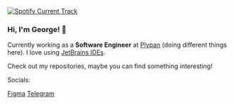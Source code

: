 <a href="#">
    <img
      alt="Spotify Current Track"
      src="https://spotify-github-profile.kittinanx.com/api/view?uid=31hn3mlaratd4wy5tcfipv7t3xva&cover_image=true&theme=novatorem&show_offline=false&background_color=ffffff&interchange=false&bar_color=fff&bar_color_cover=false"
      title="Spotify Current Track"
    />
</a>

### Hi, I'm George! 👋

Currently working as a **Software Engineer** at [Plypan](https://www.plypan.com/) (doing different things here).
I love using [JetBrains IDEs](https://www.jetbrains.com/).

Check out my repositories, maybe you can find something interesting!

Socials:

[Figma](https://figma.com/@rofl/)
[Telegram](https://t.me/nonvoidd)
